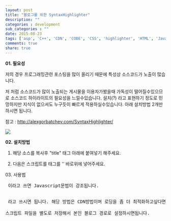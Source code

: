 ```yaml
---
layout: post
title: "블로그를 위한 SyntaxHighlighter"
description: ""
categories : development
sub_categories : ""
date: 2015-08-23
tags: ['asp', 'C++', 'CDN', 'CODE', 'CSS', 'highlighter', 'HTML', 'Java', 'JS', 'SyntaxHighlighter', '블로그', '소스코드', '소스하이라이트', '티스토리']
comments: true
share: true
---
```


**01\. 필요성**

저의 경우 프로그래밍관련 포스팅을 많이 올리기 때문에 특성상 소스코드가 노출이 많습니다.

저 처럼 소스코드가 많이 노출되는 게시물을 이용자가봤을때 가독성이 떨어질수있으므로 소스코드 하이라이트의 필요성을 느낄수있습니다. 설치(?)
라고 표현하기 정도로 민망하지만 지식이 없으셔도 누구듯이 빠르게 적용하실수있습니다. 아래 설치방법 2개만 하시면 됩니다.

  

참고 : http://alexgorbatchev.com/SyntaxHighlighter/

![](/assets/images/posts/48/24056E3355D9C1D518C177.PNG)

  

  

  

**02\. 설치방법**

1) 해당 소스를 복사후 "title" 태그 아래에 붙여넣기 해주세요.

    <link href="http://alexgorbatchev.com/pub/sh/current/styles/shThemeDefault.css" rel="stylesheet" type="text/css">
    <script src="http://alexgorbatchev.com/pub/sh/current/scripts/shCore.js" type=" text/javascript"></script>
    <script src="http://alexgorbatchev.com/pub/sh/current/scripts/shAutoloader.js" type="text/javascript"></script>
    <style type="text/css" id="hax0rinfo">
    .code code, .code a {
       font-family: courier, courier new, monaco, monospace !important;
    }
    .code .container {
       padding:0 !important;
    }
    .syntaxhighlighter .toolbar {
       display: inline;
       float: right;
    }
    .article table td {
       padding: 0 !important;
    }
    </style>

  

  

2) 다음은 스크립트를 태그를 '</body>' 바로위에 넣어주세요.

    <script type="text/javascript">
    function SyntaxHighlighterBrushPath() {
      var args = arguments, result = [];
      for(var i = 0; i < args.length; i++)
          result.push(args[i].replace('@', 'http://alexgorbatchev.com/pub/sh/current/scripts/'));
      return result;
    };
    SyntaxHighlighter.autoloader.apply(null, SyntaxHighlighterBrushPath(
      'applescript            @shBrushAppleScript.js',
      'actionscript3 as3      @shBrushAS3.js',
      'bash shell             @shBrushBash.js',
      'coldfusion cf          @shBrushColdFusion.js',
      'cpp c                  @shBrushCpp.js',
      'c# c-sharp csharp      @shBrushCSharp.js',
      'css                    @shBrushCss.js',
      'delphi pascal          @shBrushDelphi.js',
      'diff patch pas         @shBrushDiff.js',
      'erl erlang             @shBrushErlang.js',
      'groovy                 @shBrushGroovy.js',
      'java                   @shBrushJava.js',
      'jfx javafx             @shBrushJavaFX.js',
      'js jscript javascript  @shBrushJScript.js',
      'perl pl                @shBrushPerl.js',
      'php                    @shBrushPhp.js',
      'text plain             @shBrushPlain.js',
      'py python              @shBrushPython.js',
      'ruby rails ror rb      @shBrushRuby.js',
      'sass scss              @shBrushSass.js',
      'scala                  @shBrushScala.js',
      'sql                    @shBrushSql.js',
      'vb vbnet               @shBrushVb.js',
      'xml xhtml xslt html    @shBrushXml.js'
    ));
    SyntaxHighlighter.defaults['toolbar'] = false;
    SyntaxHighlighter.config.stripBrs = true;
    SyntaxHighlighter.all();
    </script>

  

03\. 사용법

<pre class="brush:javascript"> 이라고 쓰면 Javascript문법이 강조됩니다.

<pre class="brush:언어"> 라고 쓰시면 됩니다. 해당 방법은 CDN방법이며 로딩을 좀 더 최적화하고싶다면

스크립트 파일을 별도로 저장해서 본인 블로그 경로로 설정하시면됩니다.

